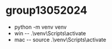 # group13052024

- python -m venv venv
- win -- .\venv\Scripts\activate
- mac -- source .\venv\Scripts\activate
